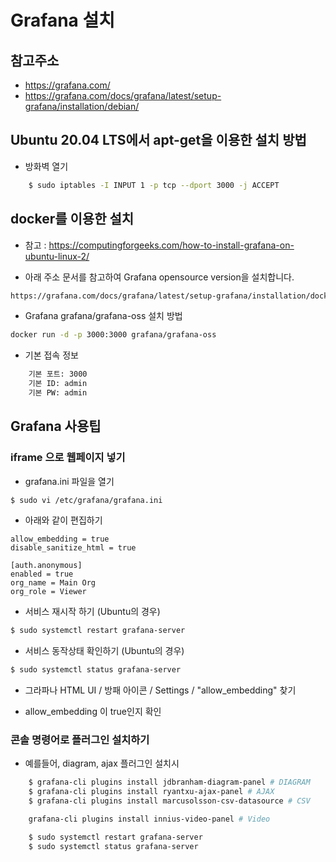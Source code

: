 # Grafana 설치  


## 참고주소

- https://grafana.com/
- https://grafana.com/docs/grafana/latest/setup-grafana/installation/debian/

## Ubuntu 20.04 LTS에서 apt-get을 이용한 설치 방법

- 방화벽 열기

```bash
    $ sudo iptables -I INPUT 1 -p tcp --dport 3000 -j ACCEPT
```

## docker를 이용한 설치

- 참고 : https://computingforgeeks.com/how-to-install-grafana-on-ubuntu-linux-2/

- 아래 주소 문서를 참고하여 Grafana opensource version을 설치합니다.

```bash
https://grafana.com/docs/grafana/latest/setup-grafana/installation/docker/
```

- Grafana grafana/grafana-oss 설치 방법

```bash
docker run -d -p 3000:3000 grafana/grafana-oss
```

- 기본 접속 정보

```bash
    기본 포트: 3000
    기본 ID: admin
    기본 PW: admin
```



## Grafana 사용팁

### iframe 으로 웹페이지 넣기

- grafana.ini 파일을 열기 
```bash
$ sudo vi /etc/grafana/grafana.ini
```

- 아래와 같이 편집하기 

```
allow_embedding = true
disable_sanitize_html = true

[auth.anonymous]
enabled = true
org_name = Main Org
org_role = Viewer
```

- 서비스 재시작 하기 (Ubuntu의 경우)

```bash
$ sudo systemctl restart grafana-server
```


- 서비스 동작상태 확인하기 (Ubuntu의 경우)

```bash
$ sudo systemctl status grafana-server
```

- 그라파나 HTML UI / 방패 아이콘 / Settings / "allow_embedding" 찾기

- allow_embedding 이 true인지 확인 


### 콘솔 명령어로 플러그인 설치하기

- 예를들어, diagram, ajax 플러그인 설치시

```bash
    $ grafana-cli plugins install jdbranham-diagram-panel # DIAGRAM
    $ grafana-cli plugins install ryantxu-ajax-panel # AJAX
    $ grafana-cli plugins install marcusolsson-csv-datasource # CSV

    grafana-cli plugins install innius-video-panel # Video
```

```bash
    $ sudo systemctl restart grafana-server
    $ sudo systemctl status grafana-server
```

